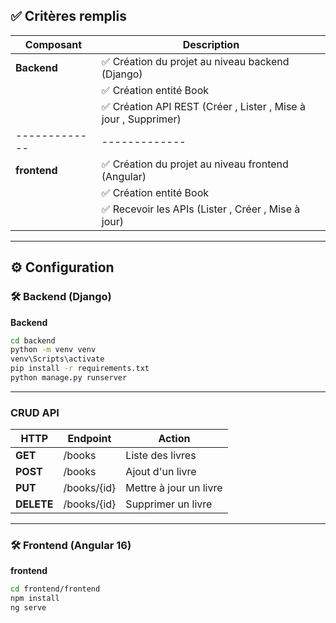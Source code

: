 ## ✅ Critères remplis

| Composant   | Description |
|-------------|-------------|
| **Backend** | ✅ Création du projet au niveau backend (Django) |
|             | ✅ Création entité Book |
|             | ✅ Création API REST (Créer , Lister , Mise à jour , Supprimer) |
|-------------|-------------|
| **frontend** | ✅ Création du projet au niveau frontend (Angular) |
|             | ✅ Création entité Book |
|             | ✅ Recevoir les APIs (Lister , Créer , Mise à jour) |

---
## ⚙️ Configuration
### 🛠️ Backend (Django)
**Backend**
```bash
cd backend
python -m venv venv
venv\Scripts\activate 
pip install -r requirements.txt
python manage.py runserver
```

---
### CRUD API
| HTTP | Endpoint | Action |
|------|----------|--------|
| **GET** | /books | Liste des livres |
| **POST** | /books | Ajout d'un livre |
| **PUT** | /books/{id} | Mettre à jour un livre |
| **DELETE** | /books/{id} | Supprimer un livre |

---
### 🛠️ Frontend (Angular 16)
**frontend**
```bash
cd frontend/frontend
npm install
ng serve
```
